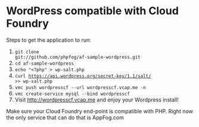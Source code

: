 # WordPress compatible with Cloud Foundry

Steps to get the application to run:

1. <code>git clone git://github.com/phpfog/af-sample-wordpress.git</code>
2. <code>cd af-sample-wordpress</code>
3. <code>echo "<?php" > wp-salt.php</code>
4. <code>curl https://api.wordpress.org/secret-key/1.1/salt/ >> wp-salt.php</code>
5. <code>vmc push wordpresscf --url wordpresscf.vcap.me -n</code>
6. <code>vmc create-service mysql --bind wordpresscf</code>
7. Visit http://wordpresscf.vcap.me and enjoy your Wordpress install!

Make sure your Cloud Foundry end-point is compatible with PHP. Right now the only service that can do that is AppFog.com
